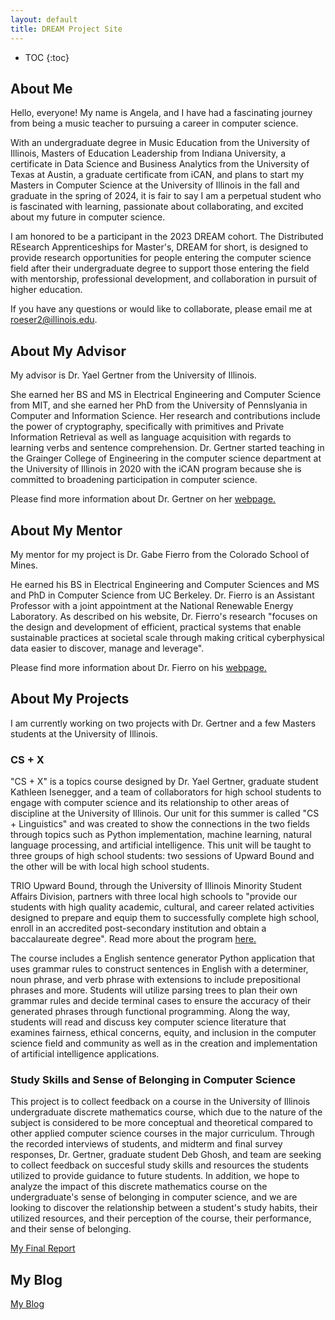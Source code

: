 ```yaml
---
layout: default
title: DREAM Project Site
---
```


* TOC
{:toc}

## About Me

Hello, everyone! My name is Angela, and I have had a fascinating journey from being a music teacher to pursuing a career in computer science.

With an undergraduate degree in Music Education from the University of Illinois, Masters of Education Leadership from Indiana University, a certificate in Data Science and Business Analytics from the University of Texas at Austin, a graduate certificate from iCAN, and plans to start my Masters in Computer Science at the University of Illinois in the fall and graduate in the spring of 2024, it is fair to say I am a perpetual student who is fascinated with learning, passionate about collaborating, and excited about my future in computer science. 

I am honored to be a participant in the 2023 DREAM cohort. The Distributed REsearch Apprenticeships for Master's, DREAM for short, is designed to provide research opportunities for people entering the computer science field after their undergraduate degree to support those entering the field with mentorship, professional development, and collaboration in pursuit of higher education.

If you have any questions or would like to collaborate, please email me at roeser2@illinois.edu.

## About My Advisor

My advisor is Dr. Yael Gertner from the University of Illinois.

She earned her BS and MS in Electrical Engineering and Computer Science from MIT, and she earned her PhD from the University of Pennslyania in Computer and Information Science. Her research and contributions include the power of cryptography, specifically with primitives and Private Information Retrieval as well as language acquisition with regards to learning verbs and sentence comprehension. Dr. Gertner started teaching in the Grainger College of Engineering in the computer science department at the University of Illinois in 2020 with the iCAN program because she is committed to broadening participation in computer science.

Please find more information about Dr. Gertner on her [webpage.](http://ygertner.web.illinois.edu/index.html)

## About My Mentor

My mentor for my project is Dr. Gabe Fierro from the Colorado School of Mines.

He earned his BS in Electrical Engineering and Computer Sciences and MS and PhD in Computer Science from UC Berkeley. Dr. Fierro is an Assistant Professor with a joint appointment at the National Renewable Energy Laboratory. As described on his website, Dr. Fierro's research "focuses on the design and development of efficient, practical systems that enable sustainable practices at societal scale through making critical cyberphysical data easier to discover, manage and leverage". 

Please find more information about Dr. Fierro on his [webpage.](https://home.gtf.fyi/)

## About My Projects

I am currently working on two projects with Dr. Gertner and a few Masters students at the University of Illinois.

### CS + X

"CS + X" is a topics course designed by Dr. Yael Gertner, graduate student Kathleen Isenegger, and a team of collaborators for high school students to engage with computer science and its relationship to other areas of discipline at the University of Illinois. Our unit for this summer is called "CS + Linguistics" and was created to show the connections in the two fields through topics such as Python implementation, machine learning, natural language processing, and artificial intelligence. This unit will be taught to three groups of high school students: two sessions of Upward Bound and the other will be with local high school students.

TRIO Upward Bound, through the University of Illinois Minority Student Affairs Division, partners with three local high schools to "provide our students with high quality academic, cultural, and career related activities designed to prepare and equip them to successfully complete high school, enroll in an accredited post-secondary institution and obtain a baccalaureate degree". Read more about the program [here.](https://omsa.illinois.edu/trio/upward-bound)

The course includes a English sentence generator Python application that uses grammar rules to construct sentences in English with a determiner, noun phrase, and verb phrase with extensions to include prepositional phrases and more. Students will utilize parsing trees to plan their own grammar rules and decide terminal cases to ensure the accuracy of their generated phrases through functional programming. Along the way, students will read and discuss key computer science literature that examines fairness, ethical concerns, equity, and inclusion in the computer science field and community as well as in the creation and implementation of artificial intelligence applications. 



### Study Skills and Sense of Belonging in Computer Science

This project is to collect feedback on a course in the University of Illinois undergraduate discrete mathematics course, which due to the nature of the subject is considered to be more conceptual and theoretical compared to other applied computer science courses in the major curriculum. Through the recorded interviews of students, and midterm and final survey responses, Dr. Gertner, graduate student Deb Ghosh, and team are seeking to collect feedback on succesful study skills and resources the students utilized to provide guidance to future students. In addition, we hope to analyze the impact of this discrete mathematics course on the undergraduate's sense of belonging in computer science, and we are looking to discover the relationship between a student's study habits, their utilized resources, and their perception of the course, their performance, and their sense of belonging.

[My Final Report](files/finalreport.pdf)

## My Blog

[My Blog](blog.html)
